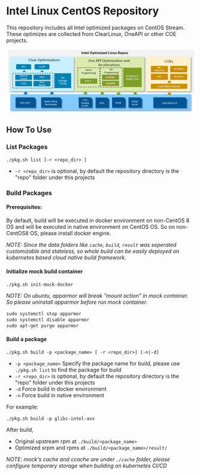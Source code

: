 # Intel Linux CentOS Repository



This repository includes all Intel optimized packages on CentOS Stream. These optimizes are collected from ClearLinux, OneAPI or other COE projects.

![](doc/intel-repo-arch.png)

## How To Use

### List Packages
```
./pkg.sh list [-r <repo_dir> ]
```
* `-r <repo_dir>` is optional, by default the repository directory is the "repo" folder under this projects

### Build Packages

#### Prerequisites:

By default, build will be executed in docker environment on non-CentOS 8 OS and will be executed in native environment on CentOS OS.
So on non-CentOS8 OS, please install docker engine.

_NOTE: Since the data folders like `cache`, `build`, `result` was seperated customizable and stateless, so whole build can be easily deployed on kubernetes based cloud native build framework._

#### Initialize mock build container
```
./pkg.sh init-mock-docker
```

_NOTE: On ubuntu, apparmor will break "mount action" in mock container. So please uninstall apparmor before run mock container._
```
sudo systemctl stop apparmor
sudo systemctl disable apparmor
sudo apt-get purge apparmor
```
#### Build a package
```
./pkg.sh build -p <package_name> [ -r <repo_dir>] [-n|-d]
```
* `-p <package_name>` Specify the package name for build, please use `./pkg.sh list` to find the package for build
* `-r <repo_dir>` is optional, by default the repository directory is the "repo" folder under this projects
* `-d` Force build in docker environment
* `-n` Force build in native environment

For example:
```
./pkg.sh build -p glibc-intel-avx
```

After build,
- Original upstream rpm at `./build/<package_name>`
- Optimized srpm and rpms at `./build/<package_name>/result/`

_NOTE: mock's cache and ccache are under `./cache` folder, please configure temporary storage when building on kubernetes CI/CD_
